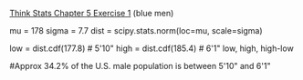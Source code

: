 [Think Stats Chapter 5 Exercise 1](http://greenteapress.com/thinkstats2/html/thinkstats2006.html#toc50) (blue men)

mu = 178
sigma = 7.7
dist = scipy.stats.norm(loc=mu, scale=sigma)


low = dist.cdf(177.8)    # 5'10"
high = dist.cdf(185.4)   # 6'1"
low, high, high-low

#Approx 34.2% of the U.S. male population is between 5'10" and 6'1"
